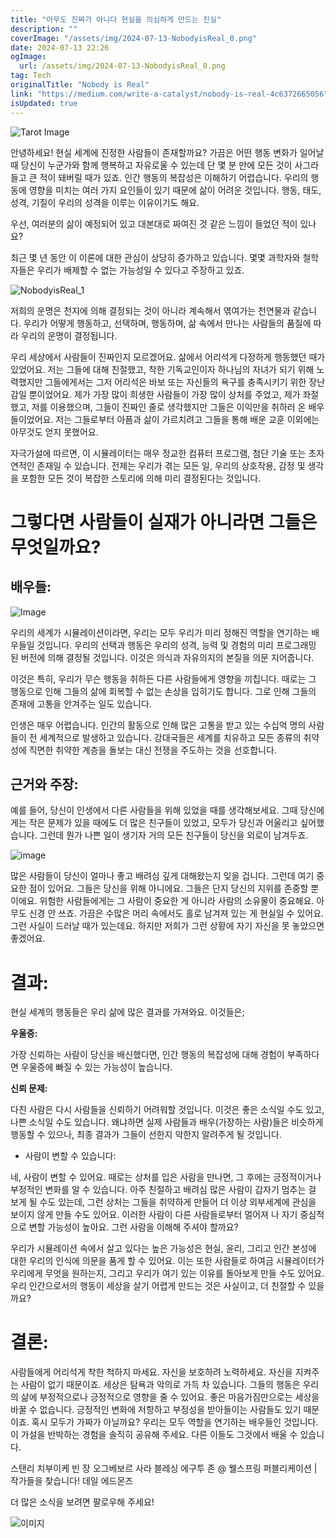 ```yaml
---
title: "아무도 진짜가 아니다 현실을 의심하게 만드는 진실"
description: ""
coverImage: "/assets/img/2024-07-13-NobodyisReal_0.png"
date: 2024-07-13 22:26
ogImage:
  url: /assets/img/2024-07-13-NobodyisReal_0.png
tag: Tech
originalTitle: "Nobody is Real"
link: "https://medium.com/write-a-catalyst/nobody-is-real-4c6372665056"
isUpdated: true
---
```


![Tarot Image](/assets/img/2024-07-13-NobodyisReal_0.png)

안녕하세요! 현실 세계에 진정한 사람들이 존재할까요? 가끔은 어떤 행동 변화가 일어날 때 당신이 누군가와 함께 행복하고 자유로울 수 있는데 단 몇 분 만에 모든 것이 사그라들고 큰 적이 돼버릴 때가 있죠. 인간 행동의 복잡성은 이해하기 어렵습니다. 우리의 행동에 영향을 미치는 여러 가지 요인들이 있기 때문에 삶이 어려운 것입니다. 행동, 태도, 성격, 기질이 우리의 성격을 이루는 이유이기도 해요.

우선, 여러분의 삶이 예정되어 있고 대본대로 짜여진 것 같은 느낌이 들었던 적이 있나요?

최근 몇 년 동안 이 이론에 대한 관심이 상당히 증가하고 있습니다. 몇몇 과학자와 철학자들은 우리가 배제할 수 없는 가능성일 수 있다고 주장하고 있죠.

<div class="content-ad"></div>

![NobodyisReal_1](/assets/img/2024-07-13-NobodyisReal_1.png)

저희의 운명은 천지에 의해 결정되는 것이 아니라 계속해서 엮여가는 천연물과 같습니다. 우리가 어떻게 행동하고, 선택하며, 행동하며, 삶 속에서 만나는 사람들의 품질에 따라 우리의 운명이 결정됩니다.

우리 세상에서 사람들이 진짜인지 모르겠어요. 삶에서 어리석게 다정하게 행동했던 때가 있었어요. 저는 그들에 대해 친절했고, 착한 기독교인이자 하나님의 자녀가 되기 위해 노력했지만 그들에게서는 그저 어리석은 바보 또는 자신들의 욕구를 충족시키기 위한 장난감일 뿐이었어요. 제가 가장 많이 희생한 사람들이 가장 많이 상처를 주었고, 제가 좌절했고, 저를 이용했으며, 그들이 진짜인 줄로 생각했지만 그들은 이익만을 취하러 온 배우들이었어요. 저는 그들로부터 아픔과 삶이 가르치려고 그들을 통해 배운 교훈 이외에는 아무것도 얻지 못했어요.

자극가설에 따르면, 이 시뮬레이터는 매우 정교한 컴퓨터 프로그램, 첨단 기술 또는 초자연적인 존재일 수 있습니다. 전제는 우리가 겪는 모든 일, 우리의 상호작용, 감정 및 생각을 포함한 모든 것이 복잡한 스토리에 의해 미리 결정된다는 것입니다.

<div class="content-ad"></div>

# 그렇다면 사람들이 실재가 아니라면 그들은 무엇일까요?

## 배우들:

![Image](/assets/img/2024-07-13-NobodyisReal_2.png)

우리의 세계가 시뮬레이션이라면, 우리는 모두 우리가 미리 정해진 역할을 연기하는 배우들일 것입니다. 우리의 선택과 행동은 우리의 성격, 능력 및 경험의 미리 프로그래밍 된 버전에 의해 결정될 것입니다. 이것은 의식과 자유의지의 본질을 의문 지어줍니다.

<div class="content-ad"></div>

이것은 특히, 우리가 무슨 행동을 취하든 다른 사람들에게 영향을 끼칩니다. 때로는 그 행동으로 인해 그들의 삶에 회복할 수 없는 손상을 입히기도 합니다. 그로 인해 그들의 존재에 고통을 안겨주는 일도 있습니다.

인생은 매우 어렵습니다. 인간의 활동으로 인해 많은 고통을 받고 있는 수십억 명의 사람들이 전 세계적으로 발생하고 있습니다. 강대국들은 세계를 치유하고 모든 종류의 취약성에 직면한 취약한 계층을 돌보는 대신 전쟁을 주도하는 것을 선호합니다.

## 근거와 주장:

예를 들어, 당신이 인생에서 다른 사람들을 위해 있었을 때를 생각해보세요. 그때 당신에게는 작은 문제가 있을 때에도 더 많은 친구들이 있었고, 모두가 당신과 어울리고 싶어했습니다. 그런데 뭔가 나쁜 일이 생기자 거의 모든 친구들이 당신을 외로이 남겨두죠.

<div class="content-ad"></div>

![image](/assets/img/2024-07-13-NobodyisReal_3.png)

많은 사람들이 당신이 얼마나 좋고 배려심 깊게 대해왔는지 잊을 겁니다. 그런데 여기 중요한 점이 있어요. 그들은 당신을 위해 아니에요. 그들은 단지 당신의 지위를 존중할 뿐이에요. 위험한 사람들에게는 그 사람이 중요한 게 아니라 사람의 소유물이 중요해요. 아무도 신경 안 쓰죠. 가끔은 수많은 머리 속에서도 홀로 남겨져 있는 게 현실일 수 있어요. 그런 사실이 드러날 때가 있는데요. 하지만 저희가 그런 상황에 자기 자신을 못 놓았으면 좋겠어요.

# 결과:

현실 세계의 행동들은 우리 삶에 많은 결과를 가져와요. 이것들은;

<div class="content-ad"></div>

**우울증:**

가장 신뢰하는 사람이 당신을 배신했다면, 인간 행동의 복잡성에 대해 경험이 부족하다면 우울증에 빠질 수 있는 가능성이 높습니다.

**신뢰 문제:**

다친 사람은 다시 사람들을 신뢰하기 어려워할 것입니다. 이것은 좋은 소식일 수도 있고, 나쁜 소식일 수도 있습니다. 왜냐하면 실제 사람들과 배우(가장하는 사람)들은 비슷하게 행동할 수 있으나, 최종 결과가 그들이 선한지 악한지 알려주게 될 것입니다.

<div class="content-ad"></div>

- 사람이 변할 수 있습니다:

네, 사람이 변할 수 있어요. 때로는 상처를 입은 사람을 만나면, 그 후에는 긍정적이거나 부정적인 변화를 알 수 있습니다. 아주 친절하고 배려심 많은 사람이 갑자기 멈추는 걸 보게 될 수도 있는데, 그런 상처는 그들을 취약하게 만들어 더 이상 외부세계에 관심을 보이지 않게 만들 수도 있어요. 이러한 사람이 다른 사람들로부터 멀어져 나 자기 중심적으로 변할 가능성이 높아요. 그런 사람을 이해해 주셔야 할까요?

우리가 시뮬레이션 속에서 살고 있다는 높은 가능성은 현실, 윤리, 그리고 인간 본성에 대한 우리의 인식에 의문을 품게 할 수 있어요. 이는 또한 사람들로 하여금 시뮬레이터가 우리에게 무엇을 원하는지, 그리고 우리가 여기 있는 이유를 돌아보게 만들 수도 있어요. 우리 인간으로서의 행동이 세상을 살기 어렵게 만드는 것은 사실이고, 더 친절할 수 있을까요?

# 결론:

<div class="content-ad"></div>

사람들에게 어리석게 착한 척하지 마세요. 자신을 보호하려 노력하세요. 자신을 지켜주는 사람이 없기 때문이죠. 세상은 탐욕과 악의로 가득 차 있습니다. 그들의 행동은 우리의 삶에 부정적으로나 긍정적으로 영향을 줄 수 있어요. 좋은 마음가짐만으로는 세상을 바꿀 수 없습니다. 긍정적인 변화에 저항하고 부정성을 받아들이는 사람들도 있기 때문이죠. 혹시 모두가 가짜가 아닐까요? 우리는 모두 역할을 연기하는 배우들인 것입니다. 이 가설을 반박하는 경험을 솔직히 공유해 주세요. 다른 이들도 그것에서 배울 수 있습니다.

스탠리 치부이케 빈 장 오그베보르 사라 블레싱 에구투 존 @ 웰스프링 퍼블리케이션 | 작가들을 찾습니다! 데일 에드몬즈

더 많은 소식을 보려면 팔로우해 주세요!

![이미지](/assets/img/2024-07-13-NobodyisReal_4.png)
